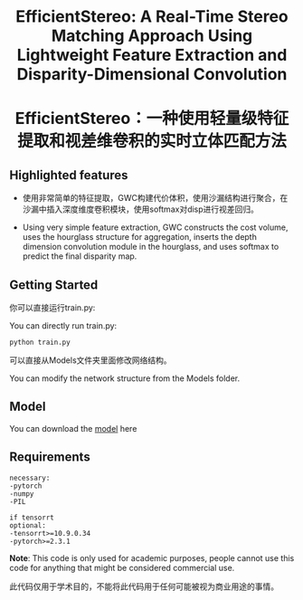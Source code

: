 <!-- PROJECT LOGO -->
<h1 align="center">EfficientStereo: A Real-Time Stereo Matching Approach Using Lightweight Feature Extraction and Disparity-Dimensional Convolution</h1>
<h1 align="center">EfficientStereo：一种使用轻量级特征提取和视差维卷积的实时立体匹配方法</h1>
  
## Highlighted features
- 使用非常简单的特征提取，GWC构建代价体积，使用沙漏结构进行聚合，在沙漏中插入深度维度卷积模块，使用softmax对disp进行视差回归。
  
- Using very simple feature extraction, GWC constructs the cost volume, uses the hourglass structure for aggregation, inserts the depth dimension convolution module in the hourglass, and uses softmax to
predict the final disparity map.

## Getting Started
你可以直接运行train.py:

You can directly run train.py:
```
python train.py
```
可以直接从Models文件夹里面修改网络结构。

You can modify the network structure from the Models folder.

## Model
You can download the [model](https://pan.baidu.com/s/1yo6P6p5dVrdndjuriMcIoA?pwd=8eh6) here

## Requirements
```
necessary:
-pytorch
-numpy
-PIL

if tensorrt
optional:
-tensorrt>=10.9.0.34
-pytorch>=2.3.1
```

**Note**: 
This code is only used for academic purposes, people cannot use this code for anything that might be considered commercial use.

此代码仅用于学术目的，不能将此代码用于任何可能被视为商业用途的事情。
